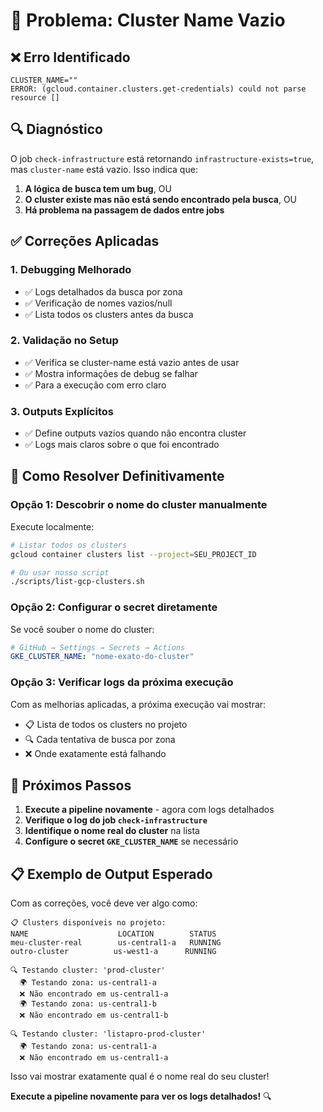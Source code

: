# 🚨 Problema: Cluster Name Vazio

## ❌ **Erro Identificado**

```
CLUSTER_NAME=""
ERROR: (gcloud.container.clusters.get-credentials) could not parse resource []
```

## 🔍 **Diagnóstico**

O job `check-infrastructure` está retornando `infrastructure-exists=true`, mas `cluster-name` está vazio. Isso indica que:

1. **A lógica de busca tem um bug**, OU
2. **O cluster existe mas não está sendo encontrado pela busca**, OU  
3. **Há problema na passagem de dados entre jobs**

## ✅ **Correções Aplicadas**

### 1. **Debugging Melhorado**
- ✅ Logs detalhados da busca por zona
- ✅ Verificação de nomes vazios/null
- ✅ Lista todos os clusters antes da busca

### 2. **Validação no Setup**
- ✅ Verifica se cluster-name está vazio antes de usar
- ✅ Mostra informações de debug se falhar
- ✅ Para a execução com erro claro

### 3. **Outputs Explícitos**
- ✅ Define outputs vazios quando não encontra cluster
- ✅ Logs mais claros sobre o que foi encontrado

## 🎯 **Como Resolver Definitivamente**

### Opção 1: **Descobrir o nome do cluster manualmente**

Execute localmente:
```bash
# Listar todos os clusters
gcloud container clusters list --project=SEU_PROJECT_ID

# Ou usar nosso script
./scripts/list-gcp-clusters.sh
```

### Opção 2: **Configurar o secret diretamente**

Se você souber o nome do cluster:
```yaml
# GitHub → Settings → Secrets → Actions
GKE_CLUSTER_NAME: "nome-exato-do-cluster"
```

### Opção 3: **Verificar logs da próxima execução**

Com as melhorias aplicadas, a próxima execução vai mostrar:
- 📋 Lista de todos os clusters no projeto
- 🔍 Cada tentativa de busca por zona
- ❌ Onde exatamente está falhando

## 🚀 **Próximos Passos**

1. **Execute a pipeline novamente** - agora com logs detalhados
2. **Verifique o log do job `check-infrastructure`** 
3. **Identifique o nome real do cluster** na lista
4. **Configure o secret `GKE_CLUSTER_NAME`** se necessário

## 📋 **Exemplo de Output Esperado**

Com as correções, você deve ver algo como:
```
📋 Clusters disponíveis no projeto:
NAME                    LOCATION        STATUS
meu-cluster-real        us-central1-a   RUNNING
outro-cluster          us-west1-a      RUNNING

🔍 Testando cluster: 'prod-cluster'
  🌍 Testando zona: us-central1-a
  ❌ Não encontrado em us-central1-a
  🌍 Testando zona: us-central1-b
  ❌ Não encontrado em us-central1-b

🔍 Testando cluster: 'listapro-prod-cluster'
  🌍 Testando zona: us-central1-a
  ❌ Não encontrado em us-central1-a
```

Isso vai mostrar exatamente qual é o nome real do seu cluster! 

**Execute a pipeline novamente para ver os logs detalhados!** 🔍
